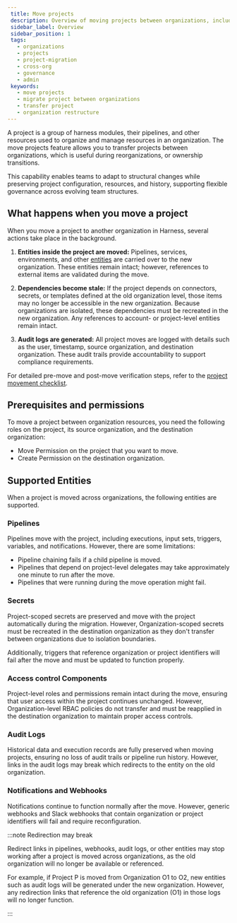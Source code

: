 ```yaml
---
 title: Move projects 
 description: Overview of moving projects between organizations, including prerequisites, limitations, and how to request or perform a move.
 sidebar_label: Overview
 sidebar_position: 1
 tags:
   - organizations
   - projects
   - project-migration
   - cross-org
   - governance
   - admin
 keywords:
   - move projects
   - migrate project between organizations
   - transfer project
   - organization restructure
---
```


A project is a group of harness modules, their pipelines, and other resources used to organize and manage resources in an organization. The move projects feature allows you to transfer projects between organizations, which is useful during reorganizations, or ownership transitions.

This capability enables teams to adapt to structural changes while preserving project configuration, resources, and history, supporting flexible governance across evolving team structures.

## What happens when you move a project 

When you move a project to another organization in Harness, several actions take place in the background.

1. **Entities inside the project are moved:** Pipelines, services, environments, and other [entities](#supported-entities) are carried over to the new organization. These entities remain intact; however, references to external items are validated during the move.

2. **Dependencies become stale:** If the project depends on connectors, secrets, or templates defined at the old organization level, those items may no longer be accessible in the new organization. Because organizations are isolated, these dependencies must be recreated in the new organization. Any references to account- or project-level entities remain intact.

3. **Audit logs are generated:** All project moves are logged with details such as the user, timestamp, source organization, and destination organization. These audit trails provide accountability to support compliance requirements.

For detailed pre-move and post-move verification steps, refer to the [project movement checklist](project-movement-checklist.md).

## Prerequisites and permissions

To move a project between organization resources, you need the following roles on the project, its source organization, and the destination organization:

- Move Permission on the project that you want to move.
- Create Permission on the destination organization.

## Supported Entities

When a project is moved across organizations, the following entities are supported.

### Pipelines
  
Pipelines move with the project, including executions, input sets, triggers, variables, and notifications. However, there are some limitations:

  - Pipeline chaining fails if a child pipeline is moved.
  - Pipelines that depend on project-level delegates may take approximately one minute to run after the move.
  - Pipelines that were running during the move operation might fail.

### Secrets

Project-scoped secrets are preserved and move with the project automatically during the migration. However, Organization-scoped secrets must be recreated in the destination organization as they don't transfer between organizations due to isolation boundaries.

Additionally, triggers that reference organization or project identifiers will fail after the move and must be updated to function properly.

### Access control Components

Project-level roles and permissions remain intact during the move, ensuring that user access within the project continues unchanged. However, Organization-level RBAC policies do not transfer and must be reapplied in the destination organization to maintain proper access controls.

### Audit Logs

Historical data and execution records are fully preserved when moving projects, ensuring no loss of audit trails or pipeline run history. However, links in the audit logs may break which redirects to the entity on the old organization. 

### Notifications and Webhooks

Notifications continue to function normally after the move. However, generic webhooks and Slack webhooks that contain organization or project identifiers will fail and require reconfiguration. 

:::note Redirection may break

Redirect links in pipelines, webhooks, audit logs, or other entities may stop working after a project is moved across organizations, as the old organization will no longer be available or referenced.

For example, if Project P is moved from Organization O1 to O2, new entities such as audit logs will be generated under the new organization. However, any redirection links that reference the old organization (O1) in those logs will no longer function.

:::
